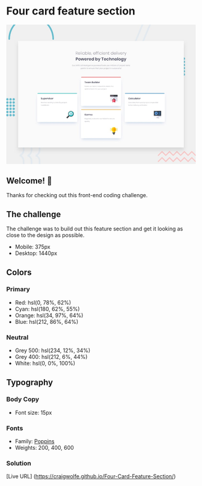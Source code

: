 # Four card feature section

![Design preview for the Four card feature section coding challenge](./images/desktop-preview.jpg)

## Welcome! 👋

Thanks for checking out this front-end coding challenge.


## The challenge

The challenge was to build out this feature section and get it looking as close to the design as possible.

- Mobile: 375px
- Desktop: 1440px

## Colors

### Primary

- Red: hsl(0, 78%, 62%)
- Cyan: hsl(180, 62%, 55%)
- Orange: hsl(34, 97%, 64%)
- Blue: hsl(212, 86%, 64%)

### Neutral

- Grey 500: hsl(234, 12%, 34%)
- Grey 400: hsl(212, 6%, 44%)
- White: hsl(0, 0%, 100%)

## Typography

### Body Copy

- Font size: 15px

### Fonts

- Family: [Poppins](https://fonts.google.com/specimen/Poppins)
- Weights: 200, 400, 600

### Solution
[Live URL] (https://craigwolfe.github.io/Four-Card-Feature-Section/)